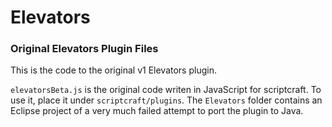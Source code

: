 # Elevators
### Original Elevators Plugin Files

This is the code to the original v1 Elevators plugin.

`elevatorsBeta.js` is the original code writen in JavaScript for scriptcraft. To use it, place it under `scriptcraft/plugins`.
The `Elevators` folder contains an Eclipse project of a very much failed attempt to port the plugin to Java.